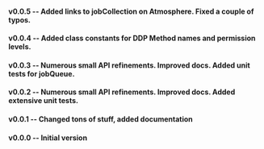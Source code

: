 #### v0.0.5 -- Added links to jobCollection on Atmosphere. Fixed a couple of typos.

#### v0.0.4 -- Added class constants for DDP Method names and permission levels.

#### v0.0.3 -- Numerous small API refinements. Improved docs. Added unit tests for jobQueue.

#### v0.0.2 -- Numerous small API refinements. Improved docs. Added extensive unit tests.

#### v0.0.1 -- Changed tons of stuff, added documentation

#### v0.0.0 -- Initial version